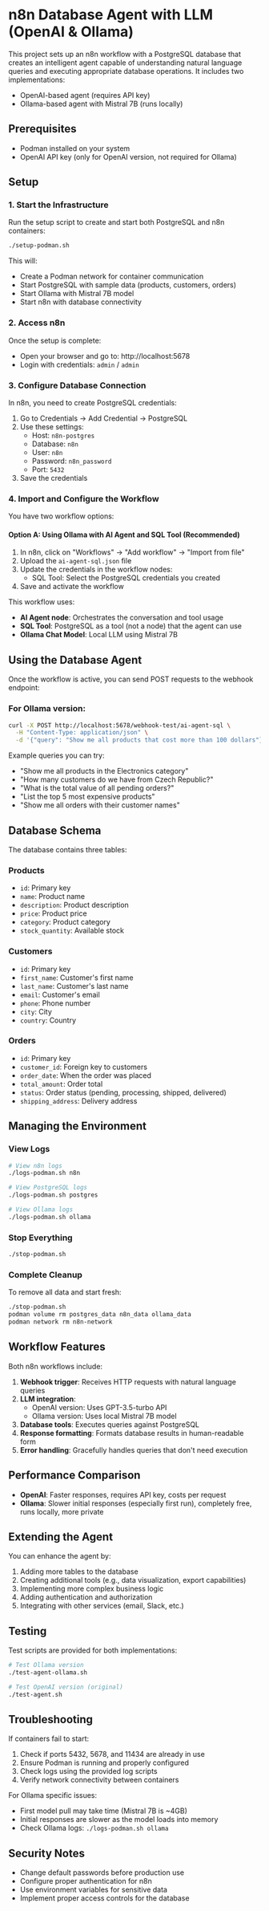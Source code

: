# n8n Database Agent with LLM (OpenAI & Ollama)

This project sets up an n8n workflow with a PostgreSQL database that creates an intelligent agent capable of understanding natural language queries and executing appropriate database operations. It includes two implementations:
- OpenAI-based agent (requires API key)
- Ollama-based agent with Mistral 7B (runs locally)

## Prerequisites

- Podman installed on your system
- OpenAI API key (only for OpenAI version, not required for Ollama)

## Setup

### 1. Start the Infrastructure

Run the setup script to create and start both PostgreSQL and n8n containers:

```bash
./setup-podman.sh
```

This will:
- Create a Podman network for container communication
- Start PostgreSQL with sample data (products, customers, orders)
- Start Ollama with Mistral 7B model
- Start n8n with database connectivity

### 2. Access n8n

Once the setup is complete:
- Open your browser and go to: http://localhost:5678
- Login with credentials: `admin` / `admin`

### 3. Configure Database Connection

In n8n, you need to create PostgreSQL credentials:

1. Go to Credentials → Add Credential → PostgreSQL
2. Use these settings:
   - Host: `n8n-postgres`
   - Database: `n8n`
   - User: `n8n`
   - Password: `n8n_password`
   - Port: `5432`
3. Save the credentials

### 4. Import and Configure the Workflow

You have two workflow options:

#### Option A: Using Ollama with AI Agent and SQL Tool (Recommended)

1. In n8n, click on "Workflows" → "Add workflow" → "Import from file"
2. Upload the `ai-agent-sql.json` file
3. Update the credentials in the workflow nodes:
   - SQL Tool: Select the PostgreSQL credentials you created
4. Save and activate the workflow

This workflow uses:
- **AI Agent node**: Orchestrates the conversation and tool usage
- **SQL Tool**: PostgreSQL as a tool (not a node) that the agent can use
- **Ollama Chat Model**: Local LLM using Mistral 7B


## Using the Database Agent

Once the workflow is active, you can send POST requests to the webhook endpoint:

### For Ollama version:
```bash
curl -X POST http://localhost:5678/webhook-test/ai-agent-sql \
  -H "Content-Type: application/json" \
  -d '{"query": "Show me all products that cost more than 100 dollars"}'
```

Example queries you can try:
- "Show me all products in the Electronics category"
- "How many customers do we have from Czech Republic?"
- "What is the total value of all pending orders?"
- "List the top 5 most expensive products"
- "Show me all orders with their customer names"

## Database Schema

The database contains three tables:

### Products
- `id`: Primary key
- `name`: Product name
- `description`: Product description
- `price`: Product price
- `category`: Product category
- `stock_quantity`: Available stock

### Customers
- `id`: Primary key
- `first_name`: Customer's first name
- `last_name`: Customer's last name
- `email`: Customer's email
- `phone`: Phone number
- `city`: City
- `country`: Country

### Orders
- `id`: Primary key
- `customer_id`: Foreign key to customers
- `order_date`: When the order was placed
- `total_amount`: Order total
- `status`: Order status (pending, processing, shipped, delivered)
- `shipping_address`: Delivery address

## Managing the Environment

### View Logs
```bash
# View n8n logs
./logs-podman.sh n8n

# View PostgreSQL logs
./logs-podman.sh postgres

# View Ollama logs
./logs-podman.sh ollama
```

### Stop Everything
```bash
./stop-podman.sh
```

### Complete Cleanup
To remove all data and start fresh:
```bash
./stop-podman.sh
podman volume rm postgres_data n8n_data ollama_data
podman network rm n8n-network
```

## Workflow Features

Both n8n workflows include:
1. **Webhook trigger**: Receives HTTP requests with natural language queries
2. **LLM integration**:
   - OpenAI version: Uses GPT-3.5-turbo API
   - Ollama version: Uses local Mistral 7B model
3. **Database tools**: Executes queries against PostgreSQL
4. **Response formatting**: Formats database results in human-readable form
5. **Error handling**: Gracefully handles queries that don't need execution

## Performance Comparison

- **OpenAI**: Faster responses, requires API key, costs per request
- **Ollama**: Slower initial responses (especially first run), completely free, runs locally, more private

## Extending the Agent

You can enhance the agent by:
1. Adding more tables to the database
2. Creating additional tools (e.g., data visualization, export capabilities)
3. Implementing more complex business logic
4. Adding authentication and authorization
5. Integrating with other services (email, Slack, etc.)

## Testing

Test scripts are provided for both implementations:
```bash
# Test Ollama version
./test-agent-ollama.sh

# Test OpenAI version (original)
./test-agent.sh
```

## Troubleshooting

If containers fail to start:
1. Check if ports 5432, 5678, and 11434 are already in use
2. Ensure Podman is running and properly configured
3. Check logs using the provided log scripts
4. Verify network connectivity between containers

For Ollama specific issues:
- First model pull may take time (Mistral 7B is ~4GB)
- Initial responses are slower as the model loads into memory
- Check Ollama logs: `./logs-podman.sh ollama`

## Security Notes

- Change default passwords before production use
- Configure proper authentication for n8n
- Use environment variables for sensitive data
- Implement proper access controls for the database
